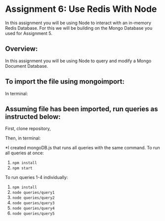 # Assignment 6: Use Redis With Node

In this assignment you will be using Node to interact with an in-memory Redis Database. For this we will be building on the Mongo Database you used for Assignment 5.

## Overview:

In this assignment you will be using Node to query and modify a Mongo Document Database.

## To import the file using mongoimport:

In terminal:

## Assuming file has been imported, run queries as instructed below:

First, clone repository,

Then, in terminal:

\*I created mongoDB.js that runs all queries with the same command.
To run all queries at once:

1. `npm install`
2. `npm start`

To run queries 1-4 individually:

1. `npm install`
2. `node queries/query1`
3. `node queries/query2`
4. `node queries/query3`
5. `node queries/query4`
6. `node queries/query5`
